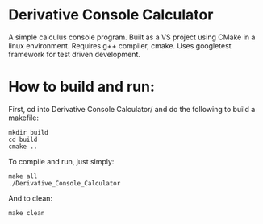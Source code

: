 # Derivative Console Calculator
 A simple calculus console program. Built as a VS project using CMake in a linux environment. 
 Requires g++ compiler, cmake.
 Uses googletest framework for test driven development.

# How to build and run:
First, cd into Derivative Console Calculator/ and do the following to build a makefile:

	mkdir build
	cd build
	cmake ..

To compile and run, just simply:

	make all
	./Derivative_Console_Calculator

And to clean:

	make clean
